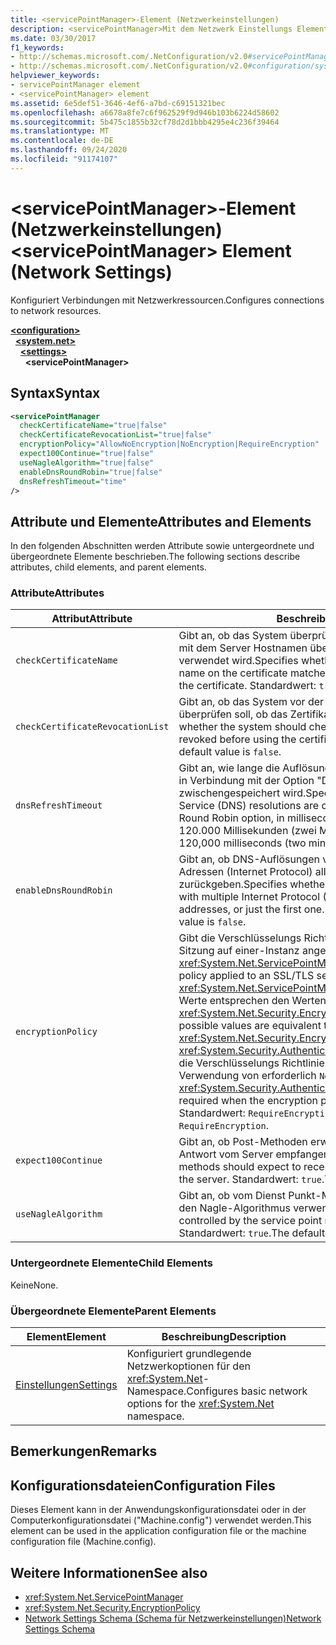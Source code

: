 ```yaml
---
title: <servicePointManager>-Element (Netzwerkeinstellungen)
description: <servicePointManager>Mit dem Netzwerk Einstellungs Element werden Verbindungen zu den Optionen für Netzwerkressourcen in der .NET Framework konfiguriert.
ms.date: 03/30/2017
f1_keywords:
- http://schemas.microsoft.com/.NetConfiguration/v2.0#servicePointManager
- http://schemas.microsoft.com/.NetConfiguration/v2.0#configuration/system.net/settings/servicePointManager
helpviewer_keywords:
- servicePointManager element
- <servicePointManager> element
ms.assetid: 6e5def51-3646-4ef6-a7bd-c69151321bec
ms.openlocfilehash: a6678a8fe7c6f962529f9d946b103b6224d58602
ms.sourcegitcommit: 5b475c1855b32cf78d2d1bbb4295e4c236f39464
ms.translationtype: MT
ms.contentlocale: de-DE
ms.lasthandoff: 09/24/2020
ms.locfileid: "91174107"
---
```

# <a name="servicepointmanager-element-network-settings"></a><span data-ttu-id="5e4eb-103">\<servicePointManager>-Element (Netzwerkeinstellungen)</span><span class="sxs-lookup"><span data-stu-id="5e4eb-103">\<servicePointManager> Element (Network Settings)</span></span>

<span data-ttu-id="5e4eb-104">Konfiguriert Verbindungen mit Netzwerkressourcen.</span><span class="sxs-lookup"><span data-stu-id="5e4eb-104">Configures connections to network resources.</span></span>  

[**\<configuration>**](../configuration-element.md)\
&nbsp;&nbsp;[**\<system.net>**](system-net-element-network-settings.md)\
&nbsp;&nbsp;&nbsp;&nbsp;[**\<settings>**](settings-element-network-settings.md)\
&nbsp;&nbsp;&nbsp;&nbsp;&nbsp;&nbsp;**\<servicePointManager>**

## <a name="syntax"></a><span data-ttu-id="5e4eb-105">Syntax</span><span class="sxs-lookup"><span data-stu-id="5e4eb-105">Syntax</span></span>  
  
```xml  
<servicePointManager  
  checkCertificateName="true|false"  
  checkCertificateRevocationList="true|false"  
  encryptionPolicy="AllowNoEncryption|NoEncryption|RequireEncryption"  
  expect100Continue="true|false"  
  useNagleAlgorithm="true|false"  
  enableDnsRoundRobin="true|false"  
  dnsRefreshTimeout="time"  
/>  
```  
  
## <a name="attributes-and-elements"></a><span data-ttu-id="5e4eb-106">Attribute und Elemente</span><span class="sxs-lookup"><span data-stu-id="5e4eb-106">Attributes and Elements</span></span>  

 <span data-ttu-id="5e4eb-107">In den folgenden Abschnitten werden Attribute sowie untergeordnete und übergeordnete Elemente beschrieben.</span><span class="sxs-lookup"><span data-stu-id="5e4eb-107">The following sections describe attributes, child elements, and parent elements.</span></span>  
  
### <a name="attributes"></a><span data-ttu-id="5e4eb-108">Attribute</span><span class="sxs-lookup"><span data-stu-id="5e4eb-108">Attributes</span></span>  
  
|<span data-ttu-id="5e4eb-109">**Attribut**</span><span class="sxs-lookup"><span data-stu-id="5e4eb-109">**Attribute**</span></span>|<span data-ttu-id="5e4eb-110">**Beschreibung**</span><span class="sxs-lookup"><span data-stu-id="5e4eb-110">**Description**</span></span>|  
|-------------------|---------------------|  
|`checkCertificateName`|<span data-ttu-id="5e4eb-111">Gibt an, ob das System überprüfen soll, ob der Name des Zertifikats mit dem Server Hostnamen übereinstimmt, bevor das Zertifikat verwendet wird.</span><span class="sxs-lookup"><span data-stu-id="5e4eb-111">Specifies whether the system should verify that the name on the certificate matches the server host name before using the certificate.</span></span> <span data-ttu-id="5e4eb-112">Standardwert: `true`.</span><span class="sxs-lookup"><span data-stu-id="5e4eb-112">The default value is `true`.</span></span>|  
|`checkCertificateRevocationList`|<span data-ttu-id="5e4eb-113">Gibt an, ob das System vor der Verwendung des Zertifikats überprüfen soll, ob das Zertifikat widerrufen wurde.</span><span class="sxs-lookup"><span data-stu-id="5e4eb-113">Specifies whether the system should check whether the certificate has been revoked before using the certificate.</span></span> <span data-ttu-id="5e4eb-114">Standardwert: `false`.</span><span class="sxs-lookup"><span data-stu-id="5e4eb-114">The default value is `false`.</span></span>|  
|`dnsRefreshTimeout`|<span data-ttu-id="5e4eb-115">Gibt an, wie lange die Auflösung von Domain Name Service (DNS) in Verbindung mit der Option "DNS Round Robin" in Millisekunden zwischengespeichert wird.</span><span class="sxs-lookup"><span data-stu-id="5e4eb-115">Specifies how long Domain Name Service (DNS) resolutions are cached in conjunction with the DNS Round Robin option, in milliseconds.</span></span> <span data-ttu-id="5e4eb-116">Der Standardwert ist 120.000 Millisekunden (zwei Minuten).</span><span class="sxs-lookup"><span data-stu-id="5e4eb-116">The default value is 120,000 milliseconds (two minutes).</span></span>|  
|`enableDnsRoundRobin`|<span data-ttu-id="5e4eb-117">Gibt an, ob DNS-Auflösungen von Hostnamen mit mehreren IP-Adressen (Internet Protocol) alle Adressen oder nur den ersten zurückgeben.</span><span class="sxs-lookup"><span data-stu-id="5e4eb-117">Specifies whether DNS resolutions of host names with multiple Internet Protocol (IP) addresses return all the addresses, or just the first one.</span></span> <span data-ttu-id="5e4eb-118">Standardwert: `false`.</span><span class="sxs-lookup"><span data-stu-id="5e4eb-118">The default value is `false`.</span></span>|  
|`encryptionPolicy`|<span data-ttu-id="5e4eb-119">Gibt die Verschlüsselungs Richtlinie an, die auf eine SSL/TLS-Sitzung auf einer-Instanz angewendet wird <xref:System.Net.ServicePointManager> .</span><span class="sxs-lookup"><span data-stu-id="5e4eb-119">Specifies the encryption policy applied to an SSL/TLS session on a <xref:System.Net.ServicePointManager> instance.</span></span> <span data-ttu-id="5e4eb-120">Die möglichen Werte entsprechen den Werten für die- <xref:System.Net.Security.EncryptionPolicy> Enumeration.</span><span class="sxs-lookup"><span data-stu-id="5e4eb-120">The possible values are equivalent to the values for the <xref:System.Net.Security.EncryptionPolicy> enumeration.</span></span> <span data-ttu-id="5e4eb-121"><xref:System.Security.Authentication.CipherAlgorithmType.Null>Wenn die Verschlüsselungs Richtlinie auf festgelegt ist, ist die Verwendung von erforderlich `NoEncryption` .</span><span class="sxs-lookup"><span data-stu-id="5e4eb-121">The use of <xref:System.Security.Authentication.CipherAlgorithmType.Null> is required when the encryption policy is set to `NoEncryption`.</span></span> <span data-ttu-id="5e4eb-122">Standardwert: `RequireEncryption`.</span><span class="sxs-lookup"><span data-stu-id="5e4eb-122">The default value is `RequireEncryption`.</span></span>|  
|`expect100Continue`|<span data-ttu-id="5e4eb-123">Gibt an, ob Post-Methoden erwarten, dass eine `100-continue` Antwort vom Server empfangen wird.</span><span class="sxs-lookup"><span data-stu-id="5e4eb-123">Specifies whether POST methods should expect to receive a `100-continue` response from the server.</span></span> <span data-ttu-id="5e4eb-124">Standardwert: `true`.</span><span class="sxs-lookup"><span data-stu-id="5e4eb-124">The default value is `true`.</span></span>|  
|`useNagleAlgorithm`|<span data-ttu-id="5e4eb-125">Gibt an, ob vom Dienst Punkt-Manager gesteuerte Verbindungen den Nagle-Algorithmus verwenden.</span><span class="sxs-lookup"><span data-stu-id="5e4eb-125">Specifies whether connections controlled by the service point manager use the Nagle algorithm.</span></span> <span data-ttu-id="5e4eb-126">Standardwert: `true`.</span><span class="sxs-lookup"><span data-stu-id="5e4eb-126">The default value is `true`.</span></span>|  
  
### <a name="child-elements"></a><span data-ttu-id="5e4eb-127">Untergeordnete Elemente</span><span class="sxs-lookup"><span data-stu-id="5e4eb-127">Child Elements</span></span>  

 <span data-ttu-id="5e4eb-128">Keine</span><span class="sxs-lookup"><span data-stu-id="5e4eb-128">None.</span></span>  
  
### <a name="parent-elements"></a><span data-ttu-id="5e4eb-129">Übergeordnete Elemente</span><span class="sxs-lookup"><span data-stu-id="5e4eb-129">Parent Elements</span></span>  
  
|<span data-ttu-id="5e4eb-130">**Element**</span><span class="sxs-lookup"><span data-stu-id="5e4eb-130">**Element**</span></span>|<span data-ttu-id="5e4eb-131">**Beschreibung**</span><span class="sxs-lookup"><span data-stu-id="5e4eb-131">**Description**</span></span>|  
|-----------------|---------------------|  
|[<span data-ttu-id="5e4eb-132">Einstellungen</span><span class="sxs-lookup"><span data-stu-id="5e4eb-132">Settings</span></span>](settings-element-network-settings.md)|<span data-ttu-id="5e4eb-133">Konfiguriert grundlegende Netzwerkoptionen für den <xref:System.Net>-Namespace.</span><span class="sxs-lookup"><span data-stu-id="5e4eb-133">Configures basic network options for the <xref:System.Net> namespace.</span></span>|  
  
## <a name="remarks"></a><span data-ttu-id="5e4eb-134">Bemerkungen</span><span class="sxs-lookup"><span data-stu-id="5e4eb-134">Remarks</span></span>  
  
## <a name="configuration-files"></a><span data-ttu-id="5e4eb-135">Konfigurationsdateien</span><span class="sxs-lookup"><span data-stu-id="5e4eb-135">Configuration Files</span></span>  

 <span data-ttu-id="5e4eb-136">Dieses Element kann in der Anwendungskonfigurationsdatei oder in der Computerkonfigurationsdatei ("Machine.config") verwendet werden.</span><span class="sxs-lookup"><span data-stu-id="5e4eb-136">This element can be used in the application configuration file or the machine configuration file (Machine.config).</span></span>  
  
## <a name="see-also"></a><span data-ttu-id="5e4eb-137">Weitere Informationen</span><span class="sxs-lookup"><span data-stu-id="5e4eb-137">See also</span></span>

- <xref:System.Net.ServicePointManager>
- <xref:System.Net.Security.EncryptionPolicy>
- [<span data-ttu-id="5e4eb-138">Network Settings Schema (Schema für Netzwerkeinstellungen)</span><span class="sxs-lookup"><span data-stu-id="5e4eb-138">Network Settings Schema</span></span>](index.md)
